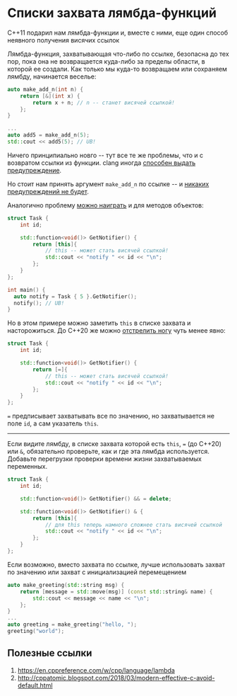 # Списки захвата лямбда-функций

C++11 подарил нам лямбда-функции и, вместе с ними, еще один способ неявного получения висячих ссылок

Лямбда-функция, захватывающая что-либо по ссылке, безопасна до тех пор, пока она не возвращается куда-либо за пределы области, в которой ее создали. Как только мы куда-то возвращаем или сохраняем лямбду, начинается веселье:

```C++
auto make_add_n(int n) {
    return [&](int x) {
        return x + n; // n -- станет висячей ссылкой!
    };
}

...
auto add5 = make_add_n(5);
std::cout << add5(5); // UB!
```

Ничего принципиально новго -- тут все те же проблемы, что и с возвратом ссылки из функции.
clang иногда [способен выдать предупреждение](https://godbolt.org/z/rsq8hM).

Но стоит нам принять аргумент `make_add_n` по ссылке -- и [никаких предупреждений не будет](https://godbolt.org/z/1K89z9).

Аналогично проблему [можно наиграть](https://godbolt.org/z/31KdTj) и для методов объектов:
```C++
struct Task {
    int id;

    std::function<void()> GetNotifier() {
        return [this]{
            // this -- может стать висячей ссылкой!
            std::cout << "notify " << id << "\n"; 
        };
    }
};

int main() {
  auto notify = Task { 5 }.GetNotifier();
  notify(); // UB!
}
```

Но в этом примере можно заметить `this` в списке захвата и насторожиться. До C++20 же можно [отстрелить ногу](https://godbolt.org/z/WExKPo) чуть менее явно:
```C++
struct Task {
    int id;

    std::function<void()> GetNotifier() {
        return [=]{
            // this -- может стать висячей ссылкой!
            std::cout << "notify " << id << "\n"; 
        };
    }
};
```
`=` предписывает захватывать все по значению, но захватывается не поле `id`, а сам указатель `this`.

---------

Если видите лямбду, в списке захвата которой есть `this`, `=` (до С++20) или `&`,
обязательно проверьте, как и где эта лямбда используется. Добавьте перегрузки проверки времени жизни захватываемых переменных.
```C++
struct Task {
    int id;

    std::function<void()> GetNotifier() && = delete;

    std::function<void()> GetNotifier() & {
        return [this]{
            // для this теперь намного сложнее стать висячей ссылкой
            std::cout << "notify " << id << "\n"; 
        };
    }
};
```

Если возможно, вместо захвата по ссылке, лучше использовать захват по значению или захват с инициализацией перемещением

```C++
auto make_greeting(std::string msg) {
    return [message = std::move(msg)] (const std::string& name) {
        std::cout << message << name << "\n";
    };
}
...
auto greeting = make_greeting("hello, ");
greeting("world");
```

## Полезные ссылки
1. https://en.cppreference.com/w/cpp/language/lambda
2. http://cppatomic.blogspot.com/2018/03/modern-effective-c-avoid-default.html